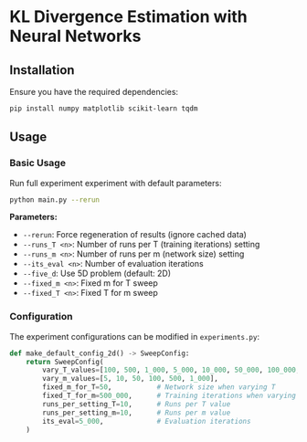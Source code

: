 # KL Divergence Estimation with Neural Networks

## Installation

Ensure you have the required dependencies:

```bash
pip install numpy matplotlib scikit-learn tqdm
```

## Usage

### Basic Usage

Run full experiment experiment with default parameters:

```bash
python main.py --rerun
```

**Parameters:**

- `--rerun`: Force regeneration of results (ignore cached data)
- `--runs_T <n>`: Number of runs per T (training iterations) setting
- `--runs_m <n>`: Number of runs per m (network size) setting
- `--its_eval <n>`: Number of evaluation iterations
- `--five_d`: Use 5D problem (default: 2D)
- `--fixed_m <n>`: Fixed m for T sweep
- `--fixed_T <n>`: Fixed T for m sweep

### Configuration

The experiment configurations can be modified in `experiments.py`:

```python
def make_default_config_2d() -> SweepConfig:
    return SweepConfig(
        vary_T_values=[100, 500, 1_000, 5_000, 10_000, 50_000, 100_000, 500_000, 1_000_000, 5_000_000, 10_000_000],
        vary_m_values=[5, 10, 50, 100, 500, 1_000],
        fixed_m_for_T=50,           # Network size when varying T
        fixed_T_for_m=500_000,      # Training iterations when varying m
        runs_per_setting_T=10,      # Runs per T value
        runs_per_setting_m=10,      # Runs per m value
        its_eval=5_000,             # Evaluation iterations
    )
```
